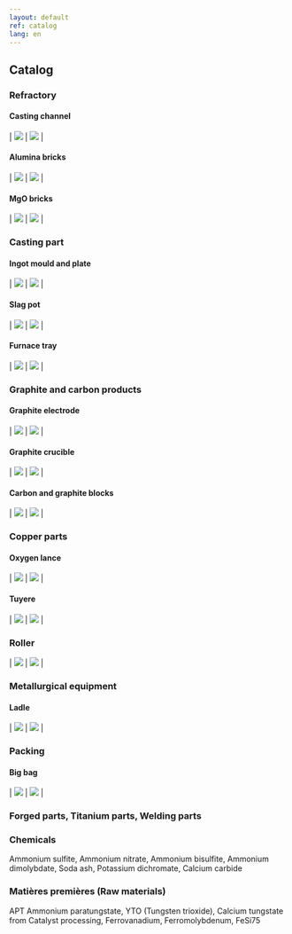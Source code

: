```yaml
---
layout: default
ref: catalog
lang: en
---
```


## Catalog

### Refractory

#### Casting channel

| ![](assets/img/casting-channel-1.jpg) | ![](assets/img/casting-channel-2.jpg) |

#### Alumina bricks

| ![](assets/img/alumina-brick-1.jpg) | ![](assets/img/alumina-brick-2.jpg) |

#### MgO bricks

| ![](assets/img/mgo-brick-1.jpg) | ![](assets/img/mgo-brick-2.jpg) |

### Casting part

#### Ingot mould and plate

| ![](assets/img/ingot-mould-1.jpg) | ![](assets/img/ingot-mould-2.jpg) |

#### Slag pot

| ![](assets/img/slag-pot-1.jpg) | ![](assets/img/slag-pot-2.jpg) |

#### Furnace tray

| ![](assets/img/furnace-tray-1.jpg) | ![](assets/img/furnace-tray-2.jpg) |

### Graphite and carbon products

#### Graphite electrode

| ![](assets/img/graphite-electrode-1.jpg) | ![](assets/img/graphite-electrode-2.jpg) |

#### Graphite crucible

| ![](assets/img/carbon-block-1.jpg) | ![](assets/img/blank.jpg) |

#### Carbon and graphite blocks

| ![](assets/img/carbon-block-2.jpg) | ![](assets/img/blank.jpg) |

### Copper parts

#### Oxygen lance

| ![](assets/img/tuyere-1.jpg) | ![](assets/img/blank.jpg) |

#### Tuyere

| ![](assets/img/tuyere-2.jpg) | ![](assets/img/blank.jpg) |

### Roller

| ![](assets/img/roller-1.jpg) | ![](assets/img/roller-2.jpg) |

### Metallurgical equipment

#### Ladle

| ![](assets/img/ladle-1.jpg) | ![](assets/img/ladle-2.jpg) |

### Packing

#### Big bag

| ![](assets/img/big-bag-1.jpg) | ![](assets/img/big-bag-2.jpg) |

### Forged parts, Titanium parts, Welding parts

### Chemicals

Ammonium sulfite, Ammonium nitrate, Ammonium bisulfite, Ammonium dimolybdate, Soda ash, Potassium dichromate, Calcium carbide

### Matières premières (Raw materials)

APT Ammonium paratungstate, YTO (Tungsten trioxide), Calcium tungstate from Catalyst processing, Ferrovanadium, Ferromolybdenum, FeSi75
